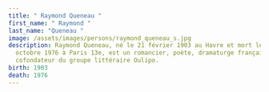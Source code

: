 ```yaml
---
title: " Raymond Queneau "
first_name: " Raymond "
last_name: "Queneau "
image: /assets/images/persons/raymond_queneau_s.jpg
description: Raymond Queneau, né le 21 février 1903 au Havre et mort le 25
  octobre 1976 à Paris 13e, est un romancier, poète, dramaturge français,
  cofondateur du groupe littéraire Oulipo.
birth: 1903
death: 1976
---
```

